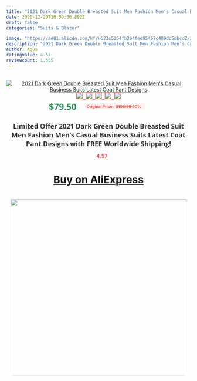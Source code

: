 ```yaml
---
title: "2021 Dark Green Double Breasted Suit Men Fashion Men's Casual Business Suits Latest Coat Pant Designs"
date: 2020-12-20T10:50:36.892Z
draft: false
categories: "Suits & Blazer"

image: "https://ae01.alicdn.com/kf/H623c5264fb2b4fed95462c489dc5dbcdZ/2021-Dark-Green-Double-Breasted-Suit-Men-Fashion-Men-s-Casual-Business-Suits-Latest-Coat-Pant.jpg"
description: "2021 Dark Green Double Breasted Suit Men Fashion Men's Casual Business Suits Latest Coat Pant Designs"
author: Agus
ratingvalue: 4.57
reviewcount: 1.555
---
```

<br>
<div style="text-align: center;">
<a href="https://s.click.aliexpress.com/e/_ACINbJ" target="_blank" rel="nofollow noopener noreferrer"><img alt="2021 Dark Green Double Breasted Suit Men Fashion Men's Casual Business Suits Latest Coat Pant Designs" class="magnifier-image" src="https://ae01.alicdn.com/kf/H623c5264fb2b4fed95462c489dc5dbcdZ/2021-Dark-Green-Double-Breasted-Suit-Men-Fashion-Men-s-Casual-Business-Suits-Latest-Coat-Pant.jpg_640x640.jpg">
<br>
<img style="border:1px solid salmon" src="https://ae01.alicdn.com/kf/H623c5264fb2b4fed95462c489dc5dbcdZ/2021-Dark-Green-Double-Breasted-Suit-Men-Fashion-Men-s-Casual-Business-Suits-Latest-Coat-Pant.jpg_120x120.jpg">&nbsp;&nbsp;<img style="border:1px solid salmon" src="https://ae01.alicdn.com/kf/Haa989950860b436faa4aab7371d76fa5H/2021-Dark-Green-Double-Breasted-Suit-Men-Fashion-Men-s-Casual-Business-Suits-Latest-Coat-Pant.jpg_120x120.jpg">&nbsp;&nbsp;<img style="border:1px solid salmon" src="https://ae01.alicdn.com/kf/H948ed483ef554cb38f7b3122146040cbr/2021-Dark-Green-Double-Breasted-Suit-Men-Fashion-Men-s-Casual-Business-Suits-Latest-Coat-Pant.jpg_120x120.jpg">&nbsp;&nbsp;<img style="border:1px solid salmon" src="https://ae01.alicdn.com/kf/He2ccd2ce82df44c687598b49e69a6570p/2021-Dark-Green-Double-Breasted-Suit-Men-Fashion-Men-s-Casual-Business-Suits-Latest-Coat-Pant.jpg_120x120.jpg">&nbsp;&nbsp;<img style="border:1px solid salmon" src="https://ae01.alicdn.com/kf/Hddde79e5846b4a29a9dffbb292aa4a2fg/2021-Dark-Green-Double-Breasted-Suit-Men-Fashion-Men-s-Casual-Business-Suits-Latest-Coat-Pant.jpg_120x120.jpg"></a></div><br0>
<div style="text-align: center;"><span style="background-color: white; border: 0px; box-sizing: border-box; color: seagreen; display: inline-block; font-family: &quot;open sans&quot; , &quot;arial&quot; , &quot;helvetica&quot; , sans-serif , &quot;heiti&quot;; font-size: 24px; font-stretch: inherit; font-weight: 700; line-height: inherit; margin: 0px 10px 0px 0px; padding: 0px; vertical-align: middle;">$79.50 </span>
<span style="background: rgb(255 , 241 , 241); border-radius: 3px; border: 0px; box-sizing: border-box; color: #ff4747; display: inline-block; font-family: inherit; font-size: 12px; font-stretch: inherit; font-style: inherit; font-variant: inherit; font-weight: 600; line-height: inherit; margin: 0px; padding: 2px 5px; transform: scale(0.9); vertical-align: middle;">Original Price : <b style="text-decoration: line-through;">$158.99 </b> 50%&nbsp;&nbsp;</span></div>
<h1 style="color: #333333; display: inline-block; font-family: &quot;open sans&quot; , &quot;arial&quot; , &quot;helvetica&quot; , sans-serif , &quot;heiti&quot;; font-size: 18px; font-stretch: inherit; font-weight: 700; text-align: center;">Limited Offer 2021 Dark Green Double Breasted Suit Men Fashion Men's Casual Business Suits Latest Coat Pant Designs with FREE Worldwide Shipping!</h1>
<div style="color: #ff4747; text-align: center;">
<img src="https://4.bp.blogspot.com/-M0ZcTcb-5uY/XleCXlxnR4I/AAAAAAAAAEc/OrjgMkXV1oMQFaCRZj5HQwOCBcu3w1FegCPcBGAYYCw/s1600/star.png" style="height: 15px;">&nbsp;<b>4.57</b></div>
<div class="button_cont" align="center"><a class="buynow_a" href="https://s.click.aliexpress.com/e/_ACINbJ" target="_blank" rel="nofollow noopener noreferrer"><H1>Buy on AliExpress</H1></a></div><br>
<div class="separator" style="clear: both; text-align: center;">
<img src="https://lh3.googleusercontent.com/-pTy5HemUv9M/XlePHvY0dAI/AAAAAAAAAE4/0nX5iRUoIWY8eMW9Dpxeirr157OZliDIgCLcBGAsYHQ/s1600/badge.gif" width="480">
</div>
